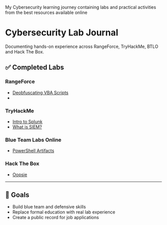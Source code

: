 My Cybersecurity learning journey containing labs and practical activities from the best resources available online
# Cybersecurity Lab Journal

Documenting hands-on experience across RangeForce, TryHackMe, BTLO and Hack The Box.

## ✅ Completed Labs

### RangeForce
- [Deobfuscating VBA Scripts](./RangeForce.md)
- 

### TryHackMe
- [Intro to Splunk](./tryhackme/intro-to-splunk.md)
- [What is SIEM?](./tryhackme/what-is-siem.md)

### Blue Team Labs Online
- [PowerShell Artifacts](./btlo/powershell-artifacts.md)

### Hack The Box
- [Oopsie](./hackthebox/oopsie.md)

---

## 🎯 Goals
- Build blue team and defensive skills
- Replace formal education with real lab experience
- Create a public record for job applications
